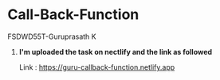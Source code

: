 # Call-Back-Function

FSDWD55T-Guruprasath K
 1. **I'm uploaded the task on nectlify and the link as followed**
    
    Link : https://guru-callback-function.netlify.app
